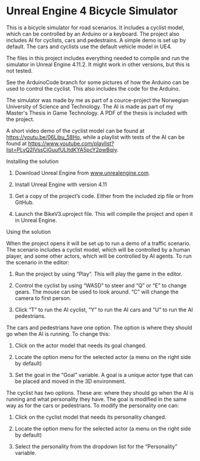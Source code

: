 # Unreal Engine 4 Bicycle Simulator
This is a bicycle simulator for road scenarios. It includes a cyclist model, which can be controlled by an Arduino or a keyboard.
The project also includes AI for cyclists, cars and pedestrains. A simple demo is set up by default.
The cars and cyclists use the default vehicle model in UE4.

The files in this project includes everything needed to compile and run the simulator in Unreal Engine 4.11.2.
It might work in other versions, but this is not tested.

See the ArduinoCode branch for some pictures of how the Arduino can be used to control the cyclist. This also includes the code for the Arduino.

The simulator was made by me as part of a cource-project the Norwegian University of Science and Technology. The AI is made as part of my Master's Thesis in Game Technology. A PDF of the thesis is included with the project. 

A short video demo of the cyclist model can be found at https://youtu.be/06Libu_58Ho, while a playlist with tests of the AI can be found at https://www.youtube.com/playlist?list=PLyQ2lVssCiGuufULltdKYA5pcY2pwBqiy.


Installing the solution

1. Download Unreal Engine from www.unrealengine.com.

2. Install Unreal Engine with version 4.11

3. Get a copy of the project’s code. Either from the included zip file or from GitHub.

4. Launch the BikeV3.uproject file. This will compile the project and open it in Unreal
Engine.


Using the solution

When the project opens it will be set up to run a demo of a traffic scenario. The scenario
includes a cyclist model, which will be controlled by a human player, and some other actors,
which will be controlled by AI agents. To run the scenario in the editor:

1. Run the project by using “Play”. This will play the game in the editor.

2. Control the cyclist by using “WASD” to steer and “Q” or “E” to change gears. The
mouse can be used to look around. “C” will change the camera to first person.

3. Click “T” to run the AI cyclist, “Y” to run the AI cars and “U” to run the AI
pedestrians.


The cars and pedestrians have one option. The option is where they should go when the AI is
running. To change this:

1. Click on the actor model that needs its goal changed.

2. Locate the option menu for the selected actor (a menu on the right side by default)

3. Set the goal in the “Goal” variable. A goal is a unique actor type that can be placed
and moved in the 3D environment.


The cyclist has two options. These are: where they should go when the AI is running and what
personality they have. The goal is modified in the same way as for the cars or pedestrians. To
modify the personality one can:

1. Click on the cyclist model that needs its personality changed.

2. Locate the option menu for the selected actor (a menu on the right side by default)

3. Select the personality from the dropdown list for the “Personality” variable.
